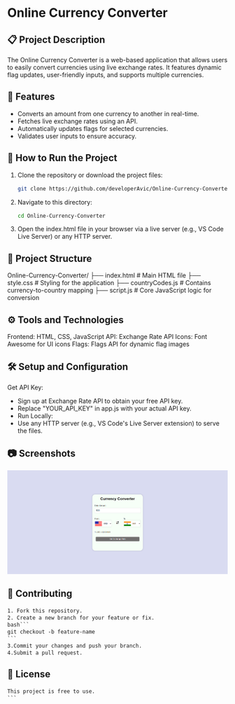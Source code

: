 # Online Currency Converter

## 📋 Project Description

The Online Currency Converter is a web-based application that allows users to easily convert currencies using live exchange rates. It features dynamic flag updates, user-friendly inputs, and supports multiple currencies.

## 🌟 Features

- Converts an amount from one currency to another in real-time.
- Fetches live exchange rates using an API.
- Automatically updates flags for selected currencies.
- Validates user inputs to ensure accuracy.

## 🚀 How to Run the Project

1. Clone the repository or download the project files:
   ```bash
   git clone https://github.com/developerAvic/Online-Currency-Converter.git
   ```
2. Navigate to this directory:
   ```bash
   cd Online-Currency-Converter
   ```
3. Open the index.html file in your browser via a live server (e.g., VS Code Live Server) or any HTTP server.

## 📁 Project Structure
   Online-Currency-Converter/
   ├── index.html # Main HTML file
   ├── style.css # Styling for the application
   ├── countryCodes.js # Contains currency-to-country mapping
   ├── script.js # Core JavaScript logic for conversion

## ⚙️ Tools and Technologies
   Frontend: HTML, CSS, JavaScript
   API: Exchange Rate API
   Icons: Font Awesome for UI icons
   Flags: Flags API for dynamic flag images

## 🛠️ Setup and Configuration
   Get API Key:

   - Sign up at Exchange Rate API to obtain your free API key.
   - Replace "YOUR_API_KEY" in app.js with your actual API key.
   - Run Locally:
   - Use any HTTP server (e.g., VS Code's Live Server extension) to serve the files.

## 📷 Screenshots
   ![could not load image 😥](assets\Screenshot.png)
   
## 🤝 Contributing
    1. Fork this repository.
    2. Create a new branch for your feature or fix.
    bash```
    git checkout -b feature-name
    ```
    3.Commit your changes and push your branch.
    4.Submit a pull request.

## 📜 License
    This project is free to use.
    ```
